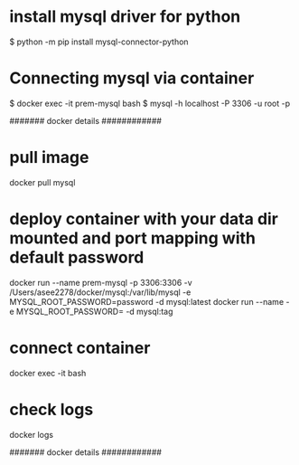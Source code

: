 # install mysql driver for python 
$ python -m pip install mysql-connector-python

# Connecting mysql via container
$ docker exec -it prem-mysql bash
$ mysql -h localhost -P 3306 -u root -p


####### docker details ############

# pull image 
docker pull mysql


# deploy container with your data dir mounted and port mapping with default password
docker run --name prem-mysql -p 3306:3306 -v /Users/asee2278/docker/mysql:/var/lib/mysql -e MYSQL_ROOT_PASSWORD=password -d mysql:latest
docker run --name <some-mysql> -e MYSQL_ROOT_PASSWORD=<my-secret-pw> -d mysql:tag

# connect container  
docker exec -it <some-mysql> bash

# check logs 
docker logs <some-mysql>

####### docker details ############
